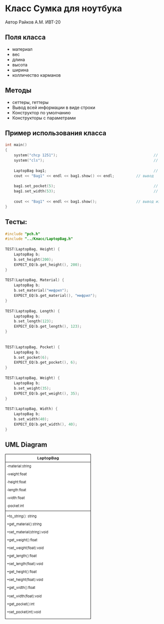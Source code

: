 # Класс Сумка для ноутбука

Автор Райков А.М. ИВТ-20

## Поля класса

* материал
* вес
* длина
* высота
* ширина
* колличество карманов

## Методы

* сеттеры, геттеры
* Вывод всей информации в виде строки
* Конструктор по умолчанию
* Конструкторы с параметрами

## Пример использования класса

``` c++
int main()
{
    system("chcp 1251");											// русский язык в консоли
    system("cls");													// очистка консоли

    LaptopBag bag1;													// создание объекта класса
    cout << "Bag1" << endl << bag1.show() << endl;			// вывод

    bag1.set_pocket(5);												// устанавливаем кол-во карманов
    bag1.set_width(53);												// устанавливаем ширину

    cout << "Bag1" << endl << bag1.show();					// вывод изменённого
}
```

## Тесты:
``` c++
#include "pch.h"
#include "../Класс/LaptopBag.h"

TEST(LaptopBag, Height) {
	LaptopBag b;
	b.set_height(200);
	EXPECT_EQ(b.get_height(), 200);
}

TEST(LaptopBag, Material) {
	LaptopBag b;
	b.set_material("мифрил");
	EXPECT_EQ(b.get_material(), "мифрил");
}

TEST(LaptopBag, Length) {
	LaptopBag b;
	b.set_length(123);
	EXPECT_EQ(b.get_length(), 123);
}


TEST(LaptopBag, Pocket) {
	LaptopBag b;
	b.set_pocket(6);
	EXPECT_EQ(b.get_pocket(), 6);
}

TEST(LaptopBag, Weight) {
	LaptopBag b;
	b.set_weight(35);
	EXPECT_EQ(b.get_weight(), 35);
}

TEST(LaptopBag, Width) {
	LaptopBag b;
	b.set_width(40);
	EXPECT_EQ(b.get_width(), 40);
}
```

## UML Diagram
![Схема класса](Схемка.png)